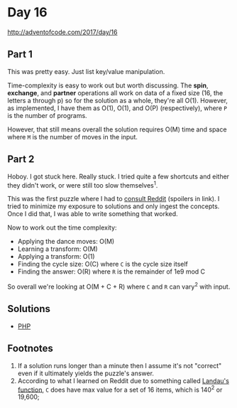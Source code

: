 # Day 16

http://adventofcode.com/2017/day/16

## Part 1

This was pretty easy. Just list key/value manipulation. 

Time-complexity is easy to work out but worth discussing. The **spin**, **exchange**, and **partner** operations all work on data
of a fixed size (16, the letters a through p) so for the solution as a whole, they're all O(1). However, as implemented,
I have them as O(1), O(1), and O(P) (respectively), where `P` is the number of programs.

However, that still means overall the solution requires O(M) time and space where `M` is the number of moves in
the input.

## Part 2

Hoboy. I got stuck here. Really stuck. I tried quite a few shortcuts and either they didn't work, or were still too slow
themselves<sup>1</sup>.

This was the first puzzle where I had to [consult Reddit](https://www.reddit.com/r/adventofcode/comments/7k5mrq/spoilers_in_title2017_day_16_part_2_cycles/)
(spoilers in link). I tried to minimize my exposure to solutions and only ingest the concepts. Once I did that, I was
able to write something that worked.

Now to work out the time complexity:

 - Applying the dance moves: O(M)
 - Learning a transform: O(M)
 - Applying a transform: O(1)
 - Finding the cycle size: O(C) where `C` is the cycle size itself
 - Finding the answer: O(R) where `R` is the remainder of 1e9 mod C
 
So overall we're looking at O(M + C + R) where `C` and `R` can vary<sup>2</sup> with input.

## Solutions

 - [PHP](../../php/src/Solution/Day16Solution.php)
 
## Footnotes

 1. If a solution runs longer than a minute then I assume it's not "correct" even if it ultimately yields the
puzzle's answer.
 2. According to what I learned on Reddit due to something called [Landau's function](https://en.wikipedia.org/wiki/Landau%27s_function),
`C` does have max value for a set of 16 items, which is 140<sup>2</sup> or 19,600;